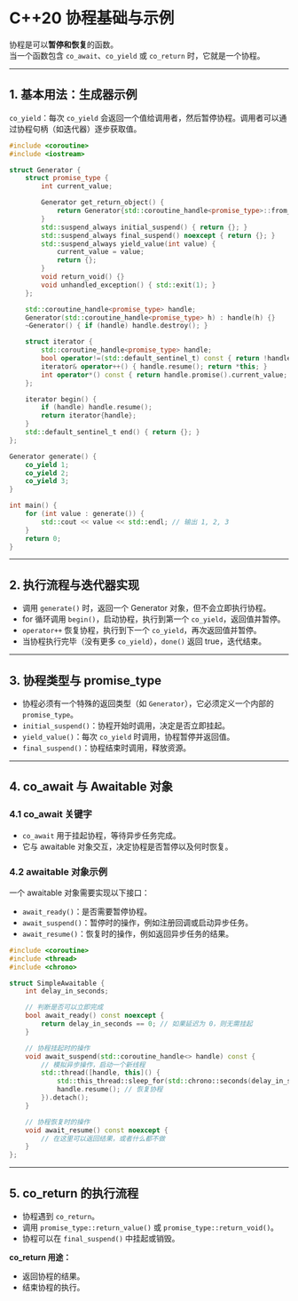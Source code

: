 # C++20 协程基础与示例

协程是可以**暂停和恢复**的函数。  
当一个函数包含 `co_await`、`co_yield` 或 `co_return` 时，它就是一个协程。

---

## 1. 基本用法：生成器示例

`co_yield`：每次 `co_yield` 会返回一个值给调用者，然后暂停协程。调用者可以通过协程句柄（如迭代器）逐步获取值。

```cpp
#include <coroutine>
#include <iostream>

struct Generator {
    struct promise_type {
        int current_value;

        Generator get_return_object() {
            return Generator{std::coroutine_handle<promise_type>::from_promise(*this)};
        }
        std::suspend_always initial_suspend() { return {}; }
        std::suspend_always final_suspend() noexcept { return {}; }
        std::suspend_always yield_value(int value) {
            current_value = value;
            return {};
        }
        void return_void() {}
        void unhandled_exception() { std::exit(1); }
    };

    std::coroutine_handle<promise_type> handle;
    Generator(std::coroutine_handle<promise_type> h) : handle(h) {}
    ~Generator() { if (handle) handle.destroy(); }

    struct iterator {
        std::coroutine_handle<promise_type> handle;
        bool operator!=(std::default_sentinel_t) const { return !handle.done(); }
        iterator& operator++() { handle.resume(); return *this; }
        int operator*() const { return handle.promise().current_value; }
    };

    iterator begin() {
        if (handle) handle.resume();
        return iterator{handle};
    }
    std::default_sentinel_t end() { return {}; }
};

Generator generate() {
    co_yield 1;
    co_yield 2;
    co_yield 3;
}

int main() {
    for (int value : generate()) {
        std::cout << value << std::endl; // 输出 1, 2, 3
    }
    return 0;
}
```

---

## 2. 执行流程与迭代器实现

- 调用 `generate()` 时，返回一个 Generator 对象，但不会立即执行协程。
- for 循环调用 `begin()`，启动协程，执行到第一个 `co_yield`，返回值并暂停。
- `operator++` 恢复协程，执行到下一个 `co_yield`，再次返回值并暂停。
- 当协程执行完毕（没有更多 `co_yield`），`done()` 返回 true，迭代结束。

---

## 3. 协程类型与 promise_type

- 协程必须有一个特殊的返回类型（如 `Generator`），它必须定义一个内部的 `promise_type`。
- `initial_suspend()`：协程开始时调用，决定是否立即挂起。
- `yield_value()`：每次 `co_yield` 时调用，协程暂停并返回值。
- `final_suspend()`：协程结束时调用，释放资源。

---

## 4. co_await 与 Awaitable 对象

### 4.1 co_await 关键字

- `co_await` 用于挂起协程，等待异步任务完成。
- 它与 awaitable 对象交互，决定协程是否暂停以及何时恢复。

### 4.2 awaitable 对象示例

一个 awaitable 对象需要实现以下接口：

- `await_ready()`：是否需要暂停协程。
- `await_suspend()`：暂停时的操作，例如注册回调或启动异步任务。
- `await_resume()`：恢复时的操作，例如返回异步任务的结果。

```cpp
#include <coroutine>
#include <thread>
#include <chrono>

struct SimpleAwaitable {
    int delay_in_seconds;

    // 判断是否可以立即完成
    bool await_ready() const noexcept {
        return delay_in_seconds == 0; // 如果延迟为 0，则无需挂起
    }

    // 协程挂起时的操作
    void await_suspend(std::coroutine_handle<> handle) const {
        // 模拟异步操作，启动一个新线程
        std::thread([handle, this]() {
            std::this_thread::sleep_for(std::chrono::seconds(delay_in_seconds)); // 模拟延迟
            handle.resume(); // 恢复协程
        }).detach();
    }

    // 协程恢复时的操作
    void await_resume() const noexcept {
        // 在这里可以返回结果，或者什么都不做
    }
};
```

---

## 5. co_return 的执行流程

- 协程遇到 `co_return`。
- 调用 `promise_type::return_value()` 或 `promise_type::return_void()`。
- 协程可以在 `final_suspend()` 中挂起或销毁。

**co_return 用途：**
- 返回协程的结果。
- 结束协程的执行。